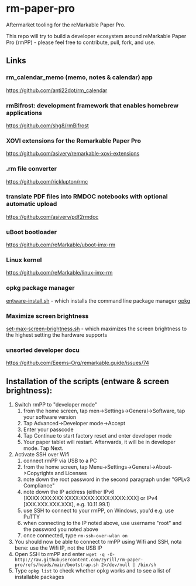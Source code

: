 # rm-paper-pro
Aftermarket tooling for the reMarkable Paper Pro.

This repo will try to build a developer ecosystem around reMarkable Paper Pro (rmPP) - please feel free to contribute, pull, fork, and use.

## Links
### rm_calendar_memo (memo, notes & calendar) app
https://github.com/anti22dot/rm_calendar

### rmBifrost: development framework that enables homebrew applications
https://github.com/shg8/rmBifrost

### XOVI extensions for the Remarkable Paper Pro
https://github.com/asivery/remarkable-xovi-extensions

### .rm file converter
https://github.com/ricklupton/rmc

### translate PDF files into RMDOC notebooks with optional automatic upload
https://github.com/asivery/pdf2rmdoc

### uBoot bootloader
https://github.com/reMarkable/uboot-imx-rm

### Linux kernel
https://github.com/reMarkable/linux-imx-rm

### opkg package manager
[entware-install.sh](https://raw.githubusercontent.com/zyrill/rm-paper-pro/refs/heads/main/entware-install.sh) - which installs the command line package manager [opkg](https://github.com/Entware/Entware/wiki)

### Maximize screen brightness
[set-max-screen-brightness.sh](https://raw.githubusercontent.com/zyrill/rm-paper-pro/refs/heads/main/set-max-screen-brightness.sh) - which maximizes the screen brightness to the highest setting the hardware supports

### unsorted developer docu
https://github.com/Eeems-Org/remarkable.guide/issues/74

## Installation of the scripts (entware & screen brightness):

1. Switch rmPP to "developer mode"
   1. from the home screen, tap men->Settings->General->Software, tap your software version
   3. Tap Advanced->Developer mode->Accept
   4. Enter your passcode
   5. Tap Continue to start factory reset and enter developer mode
   6. Your paper tablet will restart. Afterwards, it will be in developer mode. Tap Next.
2. Activate SSH over Wifi
    1. connect rmPP via USB to a PC
    2. from the home screen, tap Menu->Settings->General->About->Copyrights and Licenses
    3. note down the root password in the second paragraph under "GPLv3 Compliance"
    4. note down the IP address (either IPv6 [XXXX:XXX:XXX:XXXX:XXXX:XXXX:XXXX:XXX] or IPv4 [XXX.XXX.XXX.XXX], e.g. 10.11.99.1)
    5. use SSH to connect to your rmPP, on Windows, you'd e.g. use PuTTY
    6. when connecting to the IP noted above, use username "root" and the password you noted above
    7. once connected, type `rm-ssh-over-wlan on`
3. You should now be able to connect to rmPP using Wifi and SSH, nota bene: use the Wifi IP, not the USB IP
4. Open SSH to rmPP and enter `wget -q -O- http://raw.githubusercontent.com/zyrill/rm-paper-pro/refs/heads/main/bootstrap.sh 2>/dev/null | /bin/sh`
5. Type `opkg list` to check whether opkg works and to see a list of installable packages
